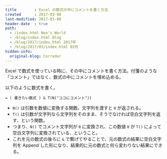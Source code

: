 ```yaml
---
title        : Excel の数式の中にコメントを書く方法
created      : 2017-03-08
last-modified: 2017-03-08
header-date  : true
path:
  - /index.html Neo's World
  - /blog/index.html Blog
  - /blog/2017/index.html 2017年
  - /blog/2017/03/index.html 03月
hidden-info:
  original-blog: Corredor
---
```


Excel で数式を使っている時に、その中にコメントを書く方法。付箋のような「コメント」ではなく、数式の中にコメントを埋め込める。

以下のように数式を書く。

```
= ( 書きたい数式 ) & T(N("ココにコメント"))
```

- `N()` は引数を数値に変換する関数。文字列を渡すと `0` が返される。
- `T()` は引数が文字列なら文字列をそのまま、そうでなければ空白文字列を返す、という関数。
- つまり、`N()` でコメント文字列が `0` に変換され、この数値 `0` が `T()` によって空白文字列に変換されている、ということ。
- これを元の数式の後ろに `&` で繋げてやることで、元の数式の結果に空白文字列を Append した形になり、結果的に元の数式と何ら変わりない結果にできる。
